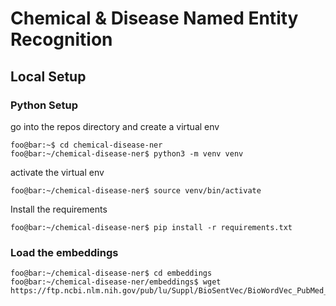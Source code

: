 # Chemical & Disease Named Entity Recognition

## Local Setup

### Python Setup

go into the repos directory and create a virtual env

```console
foo@bar:~$ cd chemical-disease-ner
foo@bar:~/chemical-disease-ner$ python3 -m venv venv
```

activate the virtual env

```console
foo@bar:~/chemical-disease-ner$ source venv/bin/activate
```

Install the requirements

```console
foo@bar:~/chemical-disease-ner$ pip install -r requirements.txt
```

### Load the embeddings

```console
foo@bar:~/chemical-disease-ner$ cd embeddings
foo@bar:~/chemical-disease-ner/embeddings$ wget https://ftp.ncbi.nlm.nih.gov/pub/lu/Suppl/BioSentVec/BioWordVec_PubMed_MIMICIII_d200.vec.bin
```

